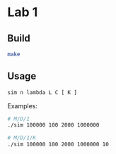 # Lab 1

## Build

```sh
make
```

## Usage

```sh
sim n lambda L C [ K ]
```

Examples:

```sh
# M/D/1
./sim 100000 100 2000 1000000

# M/D/1/K
./sim 100000 100 2000 1000000 10
```
